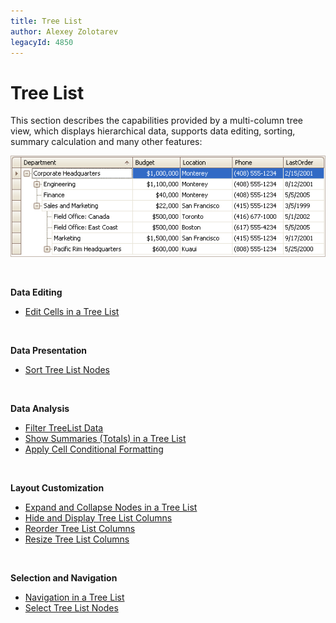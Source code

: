 ```yaml
---
title: Tree List
author: Alexey Zolotarev
legacyId: 4850
---
```

# Tree List
This section describes the capabilities provided by a multi-column tree view, which displays hierarchical data, supports data editing, sorting, summary calculation and many other features:

![EndUser_Win_TreeList](../images/img9063.png)

&nbsp;

**Data Editing**
* [Edit Cells in a Tree List](tree-list/edit-cells-in-a-tree-list.md)

&nbsp;

**Data Presentation**
* [Sort Tree List Nodes](tree-list/data-presentation/sort-tree-list-nodes.md)

&nbsp;

**Data Analysis**
* [Filter TreeList Data](tree-list/data-analysis/filter-treelist-data.md)
* [Show Summaries (Totals) in a Tree List](tree-list/data-analysis/show-summaries-(totals)-in-a-tree-list.md)
* [Apply Cell Conditional Formatting](tree-list/data-analysis/apply-cell-conditional-formatting.md)

&nbsp;

**Layout Customization**
* [Expand and Collapse Nodes in a Tree List](tree-list/layout-customization/expand-and-collapse-nodes-in-a-tree-list.md)
* [Hide and Display Tree List Columns](tree-list/layout-customization/hide-and-display-tree-list-columns.md)
* [Reorder Tree List Columns](tree-list/layout-customization/reorder-tree-list-columns.md)
* [Resize Tree List Columns](tree-list/layout-customization/resize-tree-list-columns.md)

&nbsp;

**Selection and Navigation**
* [Navigation in a Tree List](tree-list/selection-and-navigation/navigation-in-a-tree-list.md)
* [Select Tree List Nodes](tree-list/selection-and-navigation/select-tree-list-nodes.md)